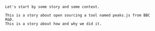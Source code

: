 <!-- .slide: data-background="images/dear-brian.jpg" -->

~~~~

Let's start by some story and some context.

This is a story about open sourcing a tool named peaks.js from BBC R&D.
This is a story about how and why we did it.